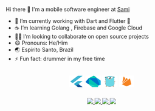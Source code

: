 Hi there 👋
I'm a mobile software engineer at [Sami](https://github.com/oisamitech)

- 🔭 I’m currently working with Dart and Flutter 💙 
- ☕ I’m learning Golang , Firebase and Google Cloud
- 🧑‍💻 I’m looking to collaborate on open source projects
- 😄 Pronouns: He/Him
- 🌏 Espírito Santo, Brazil
- ⚡ Fun fact: drummer in my free time
<!--
<div align="center">
  <a href="https://github.com/whosramoss">
  <img height="180em" src="https://github-readme-stats.vercel.app/api?username=whosramoss&show_icons=true&theme=dracula&include_all_commits=true&count_private=true"/>
  <img height="180em" src="https://github-readme-stats.vercel.app/api/top-langs/?username=whosramoss&layout=compact&langs_count=7&theme=dracula"/>
</div>
 -->
<div style="display: inline_block" align="center">
 <br>
 <img align="center" alt="flutter" height="30" width="40" src="https://raw.githubusercontent.com/devicons/devicon/master/icons/flutter/flutter-original.svg">
 <img align="center" alt="dart" height="30" width="40" src="https://raw.githubusercontent.com/devicons/devicon/master/icons/dart/dart-original.svg">
 <img align="center" alt="go" height="30" width="40" src="https://raw.githubusercontent.com/devicons/devicon/master/icons/go/go-original.svg">
 <img align="center" alt="firebase" height="30" width="40" src="https://raw.githubusercontent.com/devicons/devicon/master/icons/firebase/firebase-plain.svg">
</div>
 
 ##
 

<div align="center"> 
  <a href="https://twitter.com/whosramoss" target="_blank">
   <img src="https://img.shields.io/badge/Twitter-%23333?style=for-the-badge&logo=twitter&logoColor=white" target="_blank">
 </a>
 <a href = "mailto:whosramoss@gmail.com">
  <img src="https://img.shields.io/badge/Gmail-%23333?style=for-the-badge&logo=gmail&logoColor=white" target="_blank">
 </a>
 <a href="https://www.linkedin.com/in/whosramoss" target="_blank">
  <img src="https://img.shields.io/badge/LinkedIn-%23333?style=for-the-badge&logo=linkedin&logoColor=white" target="_blank">
 </a> 
 <a href="https://g.dev/whosramoss" target="_blank">
  <img src="https://img.shields.io/badge/Google Badges-%23333?style=for-the-badge&logo=google&logoColor=white" target="_blank">
 </a> 
</div>
</p> 

